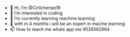- 👋 Hi, I’m @Cirilcherian19
- 👀 I’m interested in coding
- 🌱 I’m currently learning machine learning
- 💞️ with in 4 months i will be an expert in macine learning
- 📫 How to reach me whats app me 9526592964

<!---
Cirilcherian19/Cirilcherian19 is a ✨ special ✨ repository because its `README.md` (this file) appears on your GitHub profile.
You can click the Preview link to take a look at your changes.
--->
